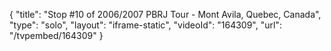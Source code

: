{
    "title": "Stop #10 of 2006\/2007 PBRJ Tour - Mont Avila, Quebec, Canada",
    "type": "solo",
    "layout": "iframe-static",
    "videoId": "164309",
    "url": "\/tvpembed\/164309"
}